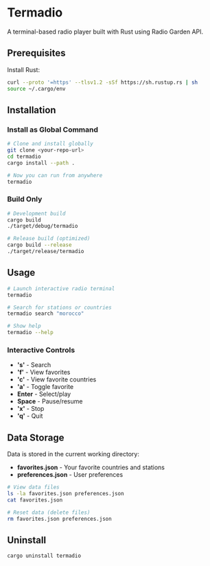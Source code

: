 # Termadio

A terminal-based radio player built with Rust using Radio Garden API.

## Prerequisites

Install Rust:

```bash
curl --proto '=https' --tlsv1.2 -sSf https://sh.rustup.rs | sh
source ~/.cargo/env
```

## Installation

### Install as Global Command

```bash
# Clone and install globally
git clone <your-repo-url>
cd termadio
cargo install --path .

# Now you can run from anywhere
termadio
```

### Build Only

```bash
# Development build
cargo build
./target/debug/termadio

# Release build (optimized)
cargo build --release
./target/release/termadio
```

## Usage

```bash
# Launch interactive radio terminal
termadio

# Search for stations or countries
termadio search "morocco"

# Show help
termadio --help
```

### Interactive Controls

- **'s'** - Search
- **'f'** - View favorites
- **'c'** - View favorite countries
- **'a'** - Toggle favorite
- **Enter** - Select/play
- **Space** - Pause/resume
- **'x'** - Stop
- **'q'** - Quit

## Data Storage

Data is stored in the current working directory:
- **favorites.json** - Your favorite countries and stations
- **preferences.json** - User preferences

```bash
# View data files
ls -la favorites.json preferences.json
cat favorites.json

# Reset data (delete files)
rm favorites.json preferences.json
```

## Uninstall

```bash
cargo uninstall termadio
```
